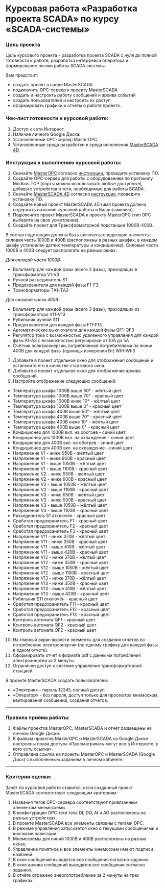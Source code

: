 # Курсовая работа «Разработка проекта SCADA» по курсу «SCADA-системы»

### Цель проекта

Цель курсового проекта - разработка проекта SCADA с нуля до полной готовности к работе, разработка интерфейса оператора и формирование логики работы SCADA системы.

Вам предстоит:
- создать проект в среде MasterSCADA
- подключить OPC-сервер к проекту MasterSCADA
- создать и настроить работу сообщений и архива событий
- создать пользователей и настроить их доступ
- сформировать графики и отчеты о работе проекта.

### Чек-лист готовности к курсовой работе:

1. Доступ к сети Интернет.
2. Наличие личного Google Диска.
3. Установленный OPC-сервер MasterOPC.
4. Установленные среда разработки и среда исполнения [MasterSCADA 4D](https://masterscada.ru/download4).

### Инструкция к выполнению курсовой работы:

1. Скачайте [MasterOPC](https://insat.ru/products/?category=1666) согласно [инструкции](https://docs.google.com/document/d/1p2pCKMlsai_MQLCQ-YFPx5hGI2qmQiq1Y85ScBBAWiA/edit), проведите установку ПО.
2. Создайте OPC-сервер для работы с оборудованием по протоколу Modbus TCP (порты можно использовать любые доступные), добавьте устройства и теги, необходимые для работы SCADA.
3. Скачайте [MasterSCADA 4D](https://masterscada.ru/download4) согласно [инструкции](https://docs.google.com/document/d/1cnale9fGt4FF-NWyM5-DP6VoGvQ57Jsb-k6pZAz1LeY/edit), проведите установку ПО.
4. Создайте новый проект MasterSCADA 4D (имя проекта должно содержать название курсовой работы и Вашу фамилию).
5. Подключите проект MasterSCADA к проекту MasterOPC (тип OPC выберите на свое усмотрение).
6. Создайте проект для Трансформаторной подстанции 1000В-400В.
  
В состав подстанции должны быть включены следующие элементы: силовая часть 1000В и 400В (расположены в разных шкафах, в каждом шкафу установлен датчик температуры и кондиционер). Силовые части 1000В и 400В следует располагать на разных окнах.
    
 *Для силовой части 1000В:*
    
  - Вольтметр для каждой фазы (всего 3 фазы), приходящих в трансформатор V1-V3
  - Ручной разъединитель S1
  - Предохранители для каждой фазы F1-F3
  - Трансформаторы ТA1-ТA3
    
   *Для силовой части 400В:*
    
  - Вольтметр для каждой фазы (всего 3 фазы), приходящих из трансформатора V11-V13
  - Рубильник ручной S11
  - Предохранители для каждой фазы F11-F13
  - Автоматические выключатели для каждой фазы QF1-QF3
  - Регулятор тока с возможностью удаленного управления для каждой фазы A1-A3 с возможностью регулировки от 10А до 5А
  - Счётчик электроэнергии, потребляемой потребителями по линии 400В для каждой фазы (единицы измерения Вт) Wh1-Wh3
    
7. Добавьте в проект отдельное окно для отображения сообщений и установите его в качестве стартового окна.
8. Добавьте в проект отдельное окно для отображения архива сообщений.
9. Настройте отображение следующих сообщений:
- Температура шкафа 1000В выше 50° - жёлтый цвет 
- Температура шкафа 1000В выше 70° - красный цвет 
- Температура шкафа 1000В ниже 10° - жёлтый цвет 
- Температура шкафа 1000В выше 0° - красный цвет 
- Температура шкафа 400В выше 50° - жёлтый цвет 
- Температура шкафа 400В выше 70° - красный цвет 
- Температура шкафа 400В ниже 10° - жёлтый цвет 
- Температура шкафа 400В выше 0° - красный цвет 
- Кондиционер для 1000В вкл. на обогрев - синий цвет
- Кондиционер для 1000В вкл. на охлаждение - синий цвет
- Кондиционер для 400В вкл. на обогрев - синий цвет
- Кондиционер для 400В вкл. на охлаждение - синий цвет
- Напряжение V1 - ниже 950В - жёлтый цвет 
- Напряжение V1 - ниже 900В - красный цвет
- Напряжение V1 - выше 1050В - жёлтый цвет 
- Напряжение V1 - выше 1100В - красный цвет
- Напряжение V2 - ниже 950В - жёлтый цвет 
- Напряжение V2 - ниже 900В - красный цвет
- Напряжение V2 - выше 1050В - жёлтый цвет 
- Напряжение V2 - выше 1100В - красный цвет
- Напряжение V3 - ниже 950В - жёлтый цвет 
- Напряжение V3 - ниже 900В - красный цвет
- Напряжение V3 - выше 1050В - жёлтый цвет 
- Напряжение V3 - выше 1100В - красный цвет
- Разъединитель S1 отключён - красный цвет
- Сработал предохранитель F1 - красный цвет
- Сработал предохранитель F2 - красный цвет
- Сработал предохранитель F3 - красный цвет
- Напряжение V11 - ниже 370В - жёлтый цвет 
- Напряжение V11 - ниже 350В - красный цвет
- Напряжение V11 - выше 410В - жёлтый цвет 
- Напряжение V11 - выше 420В - красный цвет
- Напряжение V12 - ниже 370В - жёлтый цвет
- Напряжение V12 - ниже 350В - красный цвет
- Напряжение V12 - выше 1050В - жёлтый цвет 
- Напряжение V12 - выше 1100В - красный цвет
- Напряжение V13 - ниже 370В - жёлтый цвет 
- Напряжение V13 - ниже 350В - красный цвет
- Напряжение V13 - выше 410В - жёлтый цвет 
- Напряжение V13 - выше 420В - красный цвет
- Рубильник S11 отключён - красный цвет
- Сработал предохранитель F11 - красный цвет
- Сработал предохранитель F12 - красный цвет
- Сработал предохранитель F13 - красный цвет
- Контроль автомата QF1 - красный цвет
- Контроль автомата QF2 - красный цвет
- Контроль автомата QF2 - красный цвет

10. На главный экран вывести элементы для создания отчётов по потреблению электроэнергии (по одному графику для каждой фазы в одном отчете).
11. Сформировать отчет в формате pdf с данными потребления электроэнергии за 2 минуты.
12. Ограничен доступ к системе управления трансформаторной станцией.

В проекте MasterSCADA создать пользователей:
- «Электрик» - пароль 12345, полный доступ
- «Оператор» - без пароля, доступ только для просмотра мнемосхем, квитирования сообщений, создания отчетов. 

-----

### Правила приёма работы:

1. Файлы проектов MasterOPC, MasterSCADA и отчёт размещены на личном Google Диске.
2. К файлам проектов MasterOPC и MasterSCADA на Google Диске настроены права доступа «Просматривать могут все в Интернете, у кого есть ссылка».
3. Отправлена ссылка на проекты MasterOPC и MasterSCADA (Google Диск) с выполненным заданием в личном кабинете.

-----

### Критерии оценки:

Зачёт по курсовой работе ставится, если созданный проект MasterSCADA соответствует следующим критериям:

1. Названия тегов OPC-сервера соответствуют привязанным элементам мнемосхемы.
2. В конфигурации OPC тэги тапа DI, DO, AI и AO расположены на разных устройствах.
3. В проекте MasterSCADA все элементы связаны с тегами ОРС.
4. В режиме управления запускается окно с текущими сообщениями и кнопками навигации.
5. Мнемосхемы для линий 1000В и 400В расположены на разных окнах.
6. Управление понятное и все элементы мнемосхем имеют подписи названий.
7. В окне сообщений выводятся все сообщения согласно заданию.
8. В окне архива сообщений выводятся все сообщения согласно заданию.
9. В отчёте отражено энергопотребление за 2 минуты на трех графиках.
